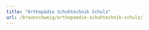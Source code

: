 ```yaml
---
title: "Orthopädie Schuhtechnik Schulz"
url: /braunschweig/orthopaedie-schuhtechnik-schulz/
---
```

